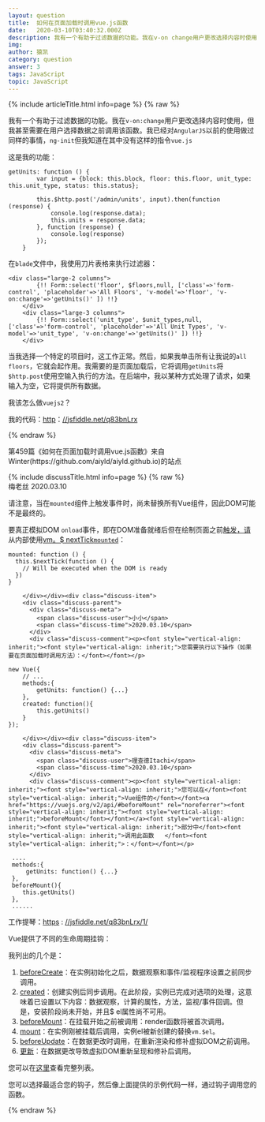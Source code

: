 ```yaml
---
layout: question
title:  如何在页面加载时调用vue.js函数
date:   2020-03-10T03:40:32.000Z
description: 我有一个有助于过滤数据的功能。我在v-on change用户更改选择内容时使用，但我甚至需要在用户选择数据之前调用该函数。我已经对AngularJS以前的...
img: 
author: 猿凯
category: question
answer: 3
tags: JavaScript
topic: JavaScript
---
```

<div class="article-root">
  <div class="article">
    {% include articleTitle.html info=page %}
    {% raw %}
    <div class="article-content"><p><font style="vertical-align: inherit;"><font style="vertical-align: inherit;">我有一个有助于过滤数据的功能。</font><font style="vertical-align: inherit;">我在</font></font><code>v-on:change</code><font style="vertical-align: inherit;"><font style="vertical-align: inherit;">用户更改选择内容</font><font style="vertical-align: inherit;">时使用</font><font style="vertical-align: inherit;">，但我甚至需要在用户选择数据之前调用该函数。</font><font style="vertical-align: inherit;">我已经对</font></font><code>AngularJS</code><font style="vertical-align: inherit;"><font style="vertical-align: inherit;">以前的使用</font><font style="vertical-align: inherit;">做过同样的事情，</font></font><code>ng-init</code><font style="vertical-align: inherit;"><font style="vertical-align: inherit;">但我知道在其中没有这样的指令</font></font><code>vue.js</code> </p>

<p><font style="vertical-align: inherit;"><font style="vertical-align: inherit;">这是我的功能：</font></font></p>

<pre><code>getUnits: function () {<font></font>
        var input = {block: this.block, floor: this.floor, unit_type: this.unit_type, status: this.status};<font></font>
<font></font>
        this.$http.post('/admin/units', input).then(function (response) {<font></font>
            console.log(response.data);<font></font>
            this.units = response.data;<font></font>
        }, function (response) {<font></font>
            console.log(response)<font></font>
        });<font></font>
    }<font></font>
</code></pre>

<p><font style="vertical-align: inherit;"><font style="vertical-align: inherit;">在</font></font><code>blade</code><font style="vertical-align: inherit;"><font style="vertical-align: inherit;">文件中，我使用刀片表格来执行过滤器：</font></font></p>

<pre><code>&lt;div class="large-2 columns"&gt;<font></font>
        {!! Form::select('floor', $floors,null, ['class'=&gt;'form-control', 'placeholder'=&gt;'All Floors', 'v-model'=&gt;'floor', 'v-on:change'=&gt;'getUnits()' ]) !!}<font></font>
    &lt;/div&gt;<font></font>
    &lt;div class="large-3 columns"&gt;<font></font>
        {!! Form::select('unit_type', $unit_types,null, ['class'=&gt;'form-control', 'placeholder'=&gt;'All Unit Types', 'v-model'=&gt;'unit_type', 'v-on:change'=&gt;'getUnits()' ]) !!}<font></font>
    &lt;/div&gt;<font></font>
</code></pre>

<p><font style="vertical-align: inherit;"><font style="vertical-align: inherit;">当我选择一个特定的项目时，这工作正常。</font><font style="vertical-align: inherit;">然后，如果我单击所有让我说的</font></font><code>all floors</code><font style="vertical-align: inherit;"><font style="vertical-align: inherit;">，它就会起作用。</font><font style="vertical-align: inherit;">我需要的是页面加载后，它将调用</font></font><code>getUnits</code><font style="vertical-align: inherit;"><font style="vertical-align: inherit;">将</font></font><code>$http.post</code><font style="vertical-align: inherit;"><font style="vertical-align: inherit;">使用空输入</font><font style="vertical-align: inherit;">执行的方法</font><font style="vertical-align: inherit;">。</font><font style="vertical-align: inherit;">在后端中，我以某种方式处理了请求，如果输入为空，它将提供所有数据。</font></font></p>

<p><font style="vertical-align: inherit;"><font style="vertical-align: inherit;">我该怎么做</font></font><code>vuejs2</code><font style="vertical-align: inherit;"><font style="vertical-align: inherit;">？</font></font></p>

<p><font style="vertical-align: inherit;"><font style="vertical-align: inherit;">我的代码：</font><a href="http://jsfiddle.net/q83bnLrx" rel="noreferrer"><font style="vertical-align: inherit;">http</font></a><font style="vertical-align: inherit;">：</font></font><a href="http://jsfiddle.net/q83bnLrx" rel="noreferrer"><font style="vertical-align: inherit;"><font style="vertical-align: inherit;">//jsfiddle.net/q83bnLrx</font></font></a> </p></div>
    {% endraw %}
  </div>
  <p class="winter_mark">第459篇《如何在页面加载时调用vue.js函数》来自Winter(https://github.com/aiyld/aiyld.github.io)的站点</p>
  <div class="discuss-wrapper">
    {% include discussTitle.html info=page %}
    {% raw %}
    <div class="discuss-list">
    <div class="discuss-item">
        <div class="discuss-parent">
          <div class="discuss-meta">
            <span class="discuss-user">梅老丝</span>
            <span class="discuss-time">2020.03.10</span>
          </div>
          <div class="discuss-comment"><p><font style="vertical-align: inherit;"><font style="vertical-align: inherit;">请注意，当在</font></font><code>mounted</code><font style="vertical-align: inherit;"><font style="vertical-align: inherit;">组件上触发事件</font><font style="vertical-align: inherit;">时</font><font style="vertical-align: inherit;">，尚未替换所有Vue组件，因此DOM可能不是最终的。</font></font></p>

<p><font style="vertical-align: inherit;"><font style="vertical-align: inherit;">要真正模拟DOM </font></font><code>onload</code><font style="vertical-align: inherit;"><font style="vertical-align: inherit;">事件，即在DOM准备就绪后但在绘制页面之前</font></font><a href="https://vuejs.org/v2/api/#vm-nextTick" rel="nofollow noreferrer"><font style="vertical-align: inherit;"><font style="vertical-align: inherit;">触发，请</font></font></a><font style="vertical-align: inherit;"><font style="vertical-align: inherit;">从内部</font><font style="vertical-align: inherit;">使用</font><a href="https://vuejs.org/v2/api/#vm-nextTick" rel="nofollow noreferrer"><font style="vertical-align: inherit;">vm。$ nextTick</font></a></font><a href="https://vuejs.org/v2/api/#mounted" rel="nofollow noreferrer"><code>mounted</code></a><font style="vertical-align: inherit;"><font style="vertical-align: inherit;">：</font></font></p>

<pre><code>mounted: function () {<font></font>
  this.$nextTick(function () {<font></font>
    // Will be executed when the DOM is ready<font></font>
  })<font></font>
}<font></font>
</code></pre></div>
        </div></div><div class="discuss-item">
        <div class="discuss-parent">
          <div class="discuss-meta">
            <span class="discuss-user">小小</span>
            <span class="discuss-time">2020.03.10</span>
          </div>
          <div class="discuss-comment"><p><font style="vertical-align: inherit;"><font style="vertical-align: inherit;">您需要执行以下操作（如果要在页面加载时调用方法）：</font></font></p>

<pre><code>new Vue({<font></font>
    // ...<font></font>
    methods:{<font></font>
        getUnits: function() {...}<font></font>
    },<font></font>
    created: function(){<font></font>
        this.getUnits()<font></font>
    }<font></font>
});<font></font>
</code></pre></div>
        </div></div><div class="discuss-item">
        <div class="discuss-parent">
          <div class="discuss-meta">
            <span class="discuss-user">理查德Itachi</span>
            <span class="discuss-time">2020.03.10</span>
          </div>
          <div class="discuss-comment"><p><font style="vertical-align: inherit;"><font style="vertical-align: inherit;">您可以在</font><font style="vertical-align: inherit;">Vue组件的</font></font><a href="https://vuejs.org/v2/api/#beforeMount" rel="noreferrer"><font style="vertical-align: inherit;"><font style="vertical-align: inherit;">beforeMount</font></font></a><font style="vertical-align: inherit;"><font style="vertical-align: inherit;">部分中</font><font style="vertical-align: inherit;">调用此函数   </font><font style="vertical-align: inherit;">：</font></font></p>

<pre><code> ....<font></font>
 methods:{<font></font>
     getUnits: function() {...}<font></font>
 },<font></font>
 beforeMount(){<font></font>
    this.getUnits()<font></font>
 },<font></font>
 ......<font></font>
</code></pre>

<p><font style="vertical-align: inherit;"><font style="vertical-align: inherit;">工作提琴：</font><a href="https://jsfiddle.net/q83bnLrx/1/" rel="noreferrer"><font style="vertical-align: inherit;">https</font></a><font style="vertical-align: inherit;"> : </font></font><a href="https://jsfiddle.net/q83bnLrx/1/" rel="noreferrer"><font style="vertical-align: inherit;"><font style="vertical-align: inherit;">//jsfiddle.net/q83bnLrx/1/</font></font></a></p>

<p><font style="vertical-align: inherit;"><font style="vertical-align: inherit;">Vue提供了不同的生命周期挂钩：</font></font></p>

<p><font style="vertical-align: inherit;"><font style="vertical-align: inherit;">我列出的几个是：</font></font></p>

<ol>
<li><a href="https://vuejs.org/v2/api/#beforeCreate" rel="noreferrer"><font style="vertical-align: inherit;"><font style="vertical-align: inherit;">beforeCreate</font></font></a><font style="vertical-align: inherit;"><font style="vertical-align: inherit;">：在实例初始化之后，数据观察和事件/监视程序设置之前同步调用。</font></font></li>
<li><a href="https://vuejs.org/v2/api/#created" rel="noreferrer"><font style="vertical-align: inherit;"><font style="vertical-align: inherit;">created</font></font></a><font style="vertical-align: inherit;"><font style="vertical-align: inherit;">：创建实例后同步调用。</font><font style="vertical-align: inherit;">在此阶段，实例已完成对选项的处理，这意味着已设置以下内容：数据观察，计算的属性，方法，监视/事件回调。</font><font style="vertical-align: inherit;">但是，安装阶段尚未开始，并且$ el属性尚不可用。</font></font></li>
<li><a href="https://vuejs.org/v2/api/#beforeMount" rel="noreferrer"><font style="vertical-align: inherit;"><font style="vertical-align: inherit;">beforeMount</font></font></a><font style="vertical-align: inherit;"><font style="vertical-align: inherit;">：在挂载开始之前被调用：render函数将被首次调用。</font></font></li>
<li><a href="https://vuejs.org/v2/api/#mounted" rel="noreferrer"><font style="vertical-align: inherit;"><font style="vertical-align: inherit;">mount</font></font></a><font style="vertical-align: inherit;"><font style="vertical-align: inherit;">：在实例刚被挂载后调用，实例el被新创建的替换</font></font><code>vm.$el</code><font style="vertical-align: inherit;"><font style="vertical-align: inherit;">。</font></font></li>
<li><a href="https://vuejs.org/v2/api/#beforeUpdate" rel="noreferrer"><font style="vertical-align: inherit;"><font style="vertical-align: inherit;">beforeUpdate</font></font></a><font style="vertical-align: inherit;"><font style="vertical-align: inherit;">：在数据更改时调用，在重新渲染和修补虚拟DOM之前调用。</font></font></li>
<li><a href="https://vuejs.org/v2/api/#updated" rel="noreferrer"><font style="vertical-align: inherit;"><font style="vertical-align: inherit;">更新</font></font></a><font style="vertical-align: inherit;"><font style="vertical-align: inherit;">：在数据更改导致虚拟DOM重新呈现和修补后调用。</font></font></li>
</ol>

<p><font style="vertical-align: inherit;"><font style="vertical-align: inherit;">您可以在</font></font><a href="https://vuejs.org/v2/api/#Options-Lifecycle-Hooks" rel="noreferrer"><font style="vertical-align: inherit;"><font style="vertical-align: inherit;">这里</font></font></a><font style="vertical-align: inherit;"><font style="vertical-align: inherit;">查看完整列表</font><font style="vertical-align: inherit;">。</font></font></p>

<p><font style="vertical-align: inherit;"><font style="vertical-align: inherit;">您可以选择最适合您的钩子，然后像上面提供的示例代码一样，通过钩子调用您的函数。</font></font></p></div>
        </div></div>
    </div>
    {% endraw %}
  </div>
<div>
